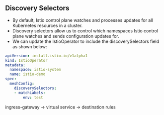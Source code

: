 
## Discovery Selectors
- By default, Istio control plane watches and processes updates for all Kubernetes resources in a cluster. 
- Discovery selectors allow us to control which namespaces Istio control plane watches and sends configuration updates for.
- We can update the IstioOperator to include the discoverySelectors field as shown below:

```yml
apiVersion: install.istio.io/v1alpha1
kind: IstioOperator
metadata:
  namespace: istio-system
  name: istio-demo
spec:
  meshConfig:
    discoverySelectors:
    - matchLabels:
        env: test
```

ingress-gateway -> virtual service -> destination rules
